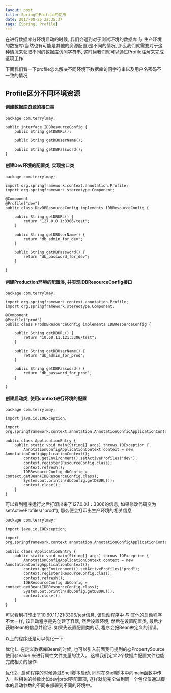```yaml
---
layout: post
title: Spring中Profile的使用
date: 2017-08-25 22:35:37
tags: [Spring, Profile]
---
```


在进行数据库分环境启动的时候, 我们会碰到对于测试环境的数据库 与 生产环境的数据库(当然也有可能是其他的资源配置)是不同的情况, 那么我们就需要对于这种情况来获取不同的数据库访问字符串, 这时候我们就可以通过Profile注解来完成这项工作

下面我们看一下profile怎么解决不同环境下数据库访问字符串以及用户名密码不一致的情况

## Profile区分不同环境资源

#### 创建数据库资源的接口类

	package com.terrylmay;

	public interface IDBResourceConfig {
		public String getDBURL();

		public String getDBUserName();

		public String getDBPassword();
	}

#### 创建Dev环境的配置类, 实现接口类

	package com.terrylmay;

	import org.springframework.context.annotation.Profile;
	import org.springframework.stereotype.Component;

	@Component
	@Profile("dev")
	public class DevDBResourceConfig implements IDBResourceConfig {

		public String getDBURL() {
			return "127.0.0.1:3306/test";
		}

		public String getDBUserName() {
			return "db_admin_for_dev";
		}

		public String getDBPassword() {
			return "db_password_for_dev";
		}

	}

#### 创建Production环境的配置类, 并实现IDBResourceConfig接口

	package com.terrylmay;

	import org.springframework.context.annotation.Profile;
	import org.springframework.stereotype.Component;

	@Component
	@Profile("prod")
	public class ProdDBResourceConfig implements IDBResourceConfig {

		public String getDBURL() {
			return "10.60.11.121:3306/test";
		}

		public String getDBUserName() {
			return "db_admin_for_prod";
		}

		public String getDBPassword() {
			return "db_password_for_prod";
		}

	}

#### 创建启动类, 使用context进行环境的配置

	package com.terrylmay;

	import java.io.IOException;

	import org.springframework.context.annotation.AnnotationConfigApplicationContext;

	public class ApplicationEntry {
		public static void main(String[] args) throws IOException {
			AnnotationConfigApplicationContext context = new AnnotationConfigApplicationContext();
			context.getEnvironment().setActiveProfiles("dev");
			context.register(ResourceConfig.class);
			context.refresh();
			IDBResourceConfig dbConfig = context.getBean(IDBResourceConfig.class);
			System.out.println(dbConfig.getDBURL());
			context.close();
		}
	}

可以看到程序运行之后打印出来了127.0.0.1：3306的信息, 如果修改代码变为setActiveProfiles("prod"), 那么便会打印出生产环境的相关信息

	package com.terrylmay;

	import java.io.IOException;

	import org.springframework.context.annotation.AnnotationConfigApplicationContext;

	public class ApplicationEntry {
		public static void main(String[] args) throws IOException {
			AnnotationConfigApplicationContext context = new AnnotationConfigApplicationContext();
			context.getEnvironment().setActiveProfiles("prod");
			context.register(ResourceConfig.class);
			context.refresh();
			IDBResourceConfig dbConfig = context.getBean(IDBResourceConfig.class);
			System.out.println(dbConfig.getDBURL());
			context.close();
		}
	}

可以看到打印出了10.60.11.121:3306/test信息, 该启动程序中 与 其他的启动程序不太一样, 该启动程序是先创建了容器, 然后设置环境, 然后在设置配置类, 最后才获取Bean的信息并验证. 如果先设置配置类的话, 程序会报Bean未定义的错误。

以上的程序还是可以优化一下:

优化1、在定义数据库Bean的时候, 也可以引入前面我们提到的@PropertySource 使用@Value 来进行属性文件变量的注入。 这样我们定义2个数据库配置文件也能完成相关的操作.

优化2、启动程序的时候通过Shell脚本启动, 同时在Shell脚本中向main函数中传入一些相关的参数比如dev|prod等配置项, 这样就能完全做到同一个包仅仅通过脚本的启动参数的不同来部署到不同的环境中。



